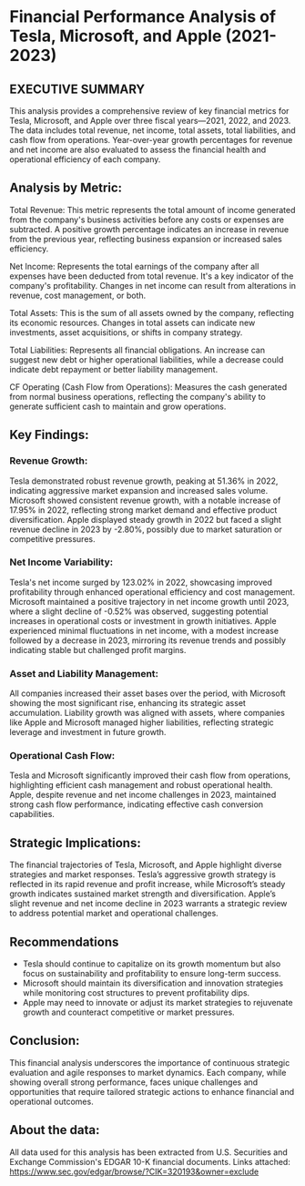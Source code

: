 # Financial Performance Analysis of Tesla, Microsoft, and Apple (2021-2023)

## EXECUTIVE SUMMARY
This analysis provides a comprehensive review of key financial metrics for Tesla, Microsoft, and Apple over three fiscal years—2021, 2022, and 2023. The data includes total revenue, net income, total assets, total liabilities, and cash flow from operations. Year-over-year growth percentages for revenue and net income are also evaluated to assess the financial health and operational efficiency of each company.

## Analysis by Metric:

Total Revenue: This metric represents the total amount of income generated from the company's business activities before any costs or expenses are subtracted. A positive growth percentage indicates an increase in revenue from the previous year, reflecting business expansion or increased sales efficiency.

Net Income: Represents the total earnings of the company after all expenses have been deducted from total revenue. It's a key indicator of the company's profitability. Changes in net income can result from alterations in revenue, cost management, or both.

Total Assets: This is the sum of all assets owned by the company, reflecting its economic resources. Changes in total assets can indicate new investments, asset acquisitions, or shifts in company strategy.

Total Liabilities: Represents all financial obligations. An increase can suggest new debt or higher operational liabilities, while a decrease could indicate debt repayment or better liability management.

CF Operating (Cash Flow from Operations): Measures the cash generated from normal business operations, reflecting the company's ability to generate sufficient cash to maintain and grow operations.

## Key Findings:

### Revenue Growth:

Tesla demonstrated robust revenue growth, peaking at 51.36% in 2022, indicating aggressive market expansion and increased sales volume.
Microsoft showed consistent revenue growth, with a notable increase of 17.95% in 2022, reflecting strong market demand and effective product diversification.
Apple displayed steady growth in 2022 but faced a slight revenue decline in 2023 by -2.80%, possibly due to market saturation or competitive pressures.

### Net Income Variability:

Tesla's net income surged by 123.02% in 2022, showcasing improved profitability through enhanced operational efficiency and cost management.
Microsoft maintained a positive trajectory in net income growth until 2023, where a slight decline of -0.52% was observed, suggesting potential increases in operational costs or investment in growth initiatives.
Apple experienced minimal fluctuations in net income, with a modest increase followed by a decrease in 2023, mirroring its revenue trends and possibly indicating stable but challenged profit margins.

### Asset and Liability Management:

All companies increased their asset bases over the period, with Microsoft showing the most significant rise, enhancing its strategic asset accumulation.
Liability growth was aligned with assets, where companies like Apple and Microsoft managed higher liabilities, reflecting strategic leverage and investment in future growth.

### Operational Cash Flow:

Tesla and Microsoft significantly improved their cash flow from operations, highlighting efficient cash management and robust operational health.
Apple, despite revenue and net income challenges in 2023, maintained strong cash flow performance, indicating effective cash conversion capabilities.

## Strategic Implications:
The financial trajectories of Tesla, Microsoft, and Apple highlight diverse strategies and market responses. Tesla’s aggressive growth strategy is reflected in its rapid revenue and profit increase, while Microsoft’s steady growth indicates sustained market strength and diversification. Apple’s slight revenue and net income decline in 2023 warrants a strategic review to address potential market and operational challenges.

## Recommendations
* Tesla should continue to capitalize on its growth momentum but also focus on sustainability and profitability to ensure long-term success.
* Microsoft should maintain its diversification and innovation strategies while monitoring cost structures to prevent profitability dips.
* Apple may need to innovate or adjust its market strategies to rejuvenate growth and counteract competitive or market pressures.

## Conclusion:
This financial analysis underscores the importance of continuous strategic evaluation and agile responses to market dynamics. Each company, while showing overall strong performance, faces unique challenges and opportunities that require tailored strategic actions to enhance financial and operational outcomes.


## About the data:
All data used for this analysis has been extracted from U.S. Securities and Exchange Commission's EDGAR 10-K financial documents. Links attached:
https://www.sec.gov/edgar/browse/?CIK=320193&owner=exclude
